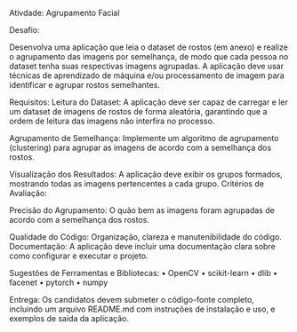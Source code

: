 Ativdade: Agrupamento Facial 

Desafio: 

Desenvolva uma aplicação que leia o dataset de rostos (em anexo) e realize o agrupamento 
das imagens por semelhança, de modo que cada pessoa no dataset tenha suas respectivas 
imagens agrupadas. A aplicação deve usar técnicas de aprendizado de máquina e/ou 
processamento de imagem para identificar e agrupar rostos semelhantes. 

Requisitos: 
Leitura do Dataset: A aplicação deve ser capaz de carregar e ler um dataset de imagens de 
rostos de forma aleatória, garantindo que a ordem de leitura das imagens não interfira no 
processo. 

Agrupamento de Semelhança: Implemente um algoritmo de agrupamento (clustering) 
para agrupar as imagens de acordo com a semelhança dos rostos. 

Visualização dos Resultados: A aplicação deve exibir os grupos formados, mostrando 
todas as imagens pertencentes a cada grupo. 
Critérios de Avaliação: 

Precisão do Agrupamento: O quão bem as imagens foram agrupadas de acordo com a 
semelhança dos rostos. 

Qualidade do Código: Organização, clareza e manutenibilidade do código. 
Documentação: A aplicação deve incluir uma documentação clara sobre como configurar 
e executar o projeto. 


Sugestões de Ferramentas e Bibliotecas: 
• OpenCV 
• scikit-learn 
• dlib 
• facenet 
• pytorch 
• numpy 

Entrega: Os candidatos devem submeter o código-fonte completo, incluindo um arquivo 
README.md com instruções de instalação e uso, e exemplos de saída da aplicação. 

